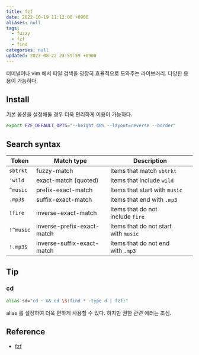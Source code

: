 ```yaml
---
title: fzf
date: 2022-10-19 11:12:00 +0900
aliases: null
tags:
  - fuzzy
  - fzf
  - find
categories: null
updated: 2023-08-22 23:59:59 +0900
---
```


터미널이나 vim 에서 파일 검색을 굉장히 효율적으로 도와주는 라이브러리. 다양한 응용이 가능하다.

## Install

기본 옵션을 설정해둘 경우 더욱 편리하게 이용이 가능하다.

```bash
export FZF_DEFAULT_OPTS="--height 40% --layout=reverse --border"
```

## Search syntax

| Token     | Match type                 | Description                          |
| --------- | -------------------------- | ------------------------------------ |
| `sbtrkt`  | fuzzy-match                | Items that match `sbtrkt`            |
| `'wild`   | exact-match (quoted)       | Items that include `wild`            |
| `^music`  | prefix-exact-match         | Items that start with `music`        |
| `.mp3$`   | suffix-exact-match         | Items that end with `.mp3`           |
| `!fire`   | inverse-exact-match        | Items that do not include `fire`     |
| `!^music` | inverse-prefix-exact-match | Items that do not start with `music` |
| `!.mp3$`  | inverse-suffix-exact-match | Items that do not end with `.mp3`    |

## Tip

### cd

```bash
alias sd="cd ~ && cd \$(find * -type d | fzf)"
```

alias 를 설정하여 더욱 편하게 사용할 수 있다. 하지만 권한 관련 에러는 조심.

## Reference

- [fzf](https://github.com/junegunn/fzf)
